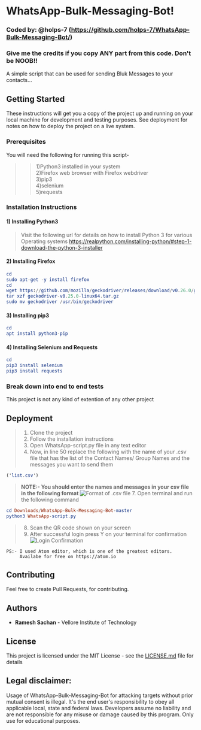 # WhatsApp-Bulk-Messaging-Bot!
### Coded by: @holps-7 (https://github.com/holps-7/WhatsApp-Bulk-Messaging-Bot/)
### Give me the credits if you copy ANY part from this code. Don't be NOOB!!

A simple script that can be used for sending Bluk Messages to your contacts...


## Getting Started

These instructions will get you a copy of the project up and running on your local machine for development and testing purposes. See deployment for notes on how to deploy the project on a live system.



### Prerequisites

You will need the following for running this script-<br/>
>>1)Python3 installed in your system<br/>
>>2)Firefox web browser with Firefox webdriver<br/>
>>3)pip3<br/>
>>4)selenium<br/>
>>5)requests<br/>



### Installation Instructions

#### 1) Installing Python3
>Visit the following url for details on how to install Python 3 for various Operating systems https://realpython.com/installing-python/#step-1-download-the-python-3-installer


#### 2) Installing Firefox
```elm
cd
sudo apt-get -y install firefox
cd
wget https://github.com/mozilla/geckodriver/releases/download/v0.26.0/geckodriver-v0.26.0-linux64.tar.gz
tar xzf geckodriver-v0.25.0-linux64.tar.gz
sudo mv geckodriver /usr/bin/geckodriver
```


#### 3) Installing pip3
```elm
cd
apt install python3-pip
```


#### 4) Installing Selenium and Requests
```elm
cd
pip3 install selenium
pip3 install requests
```



### Break down into end to end tests

This project is not any kind of extention of any other project



## Deployment

>1. Clone the project<br/>
>2. Follow the installation instructions<br/>
>3. Open WhatsApp-script.py file in any text editor<br/>
>4. Now, in line 50 replace the following with the name of your .csv file that has the list of the Contact Names/ Group Names and the messages you want to send them
```elm
('list.csv')
```
>**NOTE:- You should enter the names and messages in your csv file in the following format**
![Format of .csv file](https://github.com/holps-7/WhatsApp-Bulk-Messaging-Bot/blob/master/Screenshots/csv.png?raw=true)
>7. Open terminal and run the following command<br/>
```elm
cd Downloads/WhatsApp-Bulk-Messaging-Bot-master
python3 WhatsApp-script.py
```
>8. Scan the QR code shown on your screen
>9. After successful login press Y on your terminal for confirmation
![Login Confirmation](https://github.com/holps-7/WhatsApp-Bulk-Messaging-Bot/blob/master/Screenshots/login%20confirmation.png?raw=true)

    PS:- I used Atom editor, which is one of the greatest editors.
         Availabe for free on https://atom.io

## Contributing

Feel free to create Pull Requests, for contributing.


## Authors

  * **Ramesh Sachan** - Vellore Institute of Technology

## License

This project is licensed under the MIT License - see the [LICENSE.md](LICENSE.md) file for details



## Legal disclaimer:

Usage of WhatsApp-Bulk-Messaging-Bot for attacking targets without prior mutual consent is illegal. It's the end user's responsibility to obey all applicable local, state and federal laws. Developers assume no liability and are not responsible for any misuse or damage caused by this program. Only use for educational purposes.
